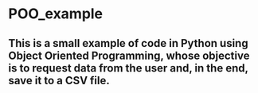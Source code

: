 # POO_example

## This is a small example of code in Python using Object Oriented Programming, whose objective is to request data from the user and, in the end, save it to a CSV file.
